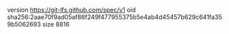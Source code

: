 version https://git-lfs.github.com/spec/v1
oid sha256:2aae70f9ad05af86f249f477955375b5e4ab4d45457b629c641fa359b5062693
size 8816
